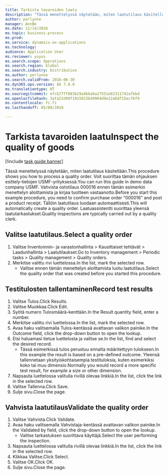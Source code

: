 ```yaml
---
title: Tarkista tavaroiden laatu
description: "Tässä menettelyssä näytetään, miten laatutilaus käsitellään."
author: perlynne
manager: AnnBe
ms.date: 11/14/2016
ms.topic: business-process
ms.prod: 
ms.service: dynamics-ax-applications
ms.technology: 
audience: Application User
ms.reviewer: yuyus
ms.search.scope: Operations
ms.search.region: Global
ms.search.industry: Distribution
ms.author: perlynne
ms.search.validFrom: 2016-06-30
ms.dyn365.ops.version: AX 7.0.0
ms.translationtype: HT
ms.sourcegitcommit: efcb77ff883b29a4bbaba27551e02311742afbbd
ms.openlocfilehash: 3afa22d99f1915015b49964d9e22a6df15ecf6f9
ms.contentlocale: fi-fi
ms.lasthandoff: 05/08/2018

---
```

# <a name="inspect-the-quality-of-goods"></a><span data-ttu-id="4af8e-103">Tarkista tavaroiden laatu</span><span class="sxs-lookup"><span data-stu-id="4af8e-103">Inspect the quality of goods</span></span>

[!include [task guide banner](../../includes/task-guide-banner.md)]

<span data-ttu-id="4af8e-104">Tässä menettelyssä näytetään, miten laatutilaus käsitellään.</span><span class="sxs-lookup"><span data-stu-id="4af8e-104">This procedure shows you how to process a quality order.</span></span> <span data-ttu-id="4af8e-105">Voit suorittaa tämän ohjauksen esittely-tietojen USMF-yrityksessä.</span><span class="sxs-lookup"><span data-stu-id="4af8e-105">You can run this guide in demo data company USMF.</span></span> <span data-ttu-id="4af8e-106">Vahvista ostotilaus 000016 ennen tämän esimerkin menettelyn aloittamista ja kirjaa tuotteen vastaanotto.</span><span class="sxs-lookup"><span data-stu-id="4af8e-106">Before you start this example procedure, you need to confirm purchase order “000016” and post a product receipt.</span></span> <span data-ttu-id="4af8e-107">Tällöin laatutilaus luodaan automaattisesti.</span><span class="sxs-lookup"><span data-stu-id="4af8e-107">This will automatically create a quality order.</span></span> <span data-ttu-id="4af8e-108">Laatuassistentti suorittaa yleensä laatutarkastukset.</span><span class="sxs-lookup"><span data-stu-id="4af8e-108">Quality inspections are typically carried out by a quality clerk.</span></span>


## <a name="select-a-quality-order"></a><span data-ttu-id="4af8e-109">Valitse laatutilaus.</span><span class="sxs-lookup"><span data-stu-id="4af8e-109">Select a quality order</span></span>
1. <span data-ttu-id="4af8e-110">Valitse Inventoinnin- ja varastonhallinta > Kausittaiset tehtävät > Laadunhallinta > Laatutilaukset.</span><span class="sxs-lookup"><span data-stu-id="4af8e-110">Go to Inventory management > Periodic tasks > Quality management > Quality orders.</span></span>
2. <span data-ttu-id="4af8e-111">Merkitse valittu rivi luettelossa.</span><span class="sxs-lookup"><span data-stu-id="4af8e-111">In the list, mark the selected row.</span></span>
    * <span data-ttu-id="4af8e-112">Valitse ennen tämän menettelyn aloittamista luotu laatutilaus.</span><span class="sxs-lookup"><span data-stu-id="4af8e-112">Select the quality order that was created before you started this procedure.</span></span>  

## <a name="record-test-results"></a><span data-ttu-id="4af8e-113">Testitulosten tallentaminen</span><span class="sxs-lookup"><span data-stu-id="4af8e-113">Record test results</span></span>
1. <span data-ttu-id="4af8e-114">Valitse Tulos.</span><span class="sxs-lookup"><span data-stu-id="4af8e-114">Click Results.</span></span>
2. <span data-ttu-id="4af8e-115">Valitse Muokkaa.</span><span class="sxs-lookup"><span data-stu-id="4af8e-115">Click Edit.</span></span>
3. <span data-ttu-id="4af8e-116">Syötä numero Tulosmäärä-kenttään.</span><span class="sxs-lookup"><span data-stu-id="4af8e-116">In the Result quantity field, enter a number.</span></span>
4. <span data-ttu-id="4af8e-117">Merkitse valittu rivi luettelossa.</span><span class="sxs-lookup"><span data-stu-id="4af8e-117">In the list, mark the selected row.</span></span>
5. <span data-ttu-id="4af8e-118">Avaa haku valitsemalla Tulos-kentässä avattavan valikon painike.</span><span class="sxs-lookup"><span data-stu-id="4af8e-118">In the Outcome field, click the drop-down button to open the lookup.</span></span>
6. <span data-ttu-id="4af8e-119">Etsi haluamasi tietue luettelosta ja valitse se.</span><span class="sxs-lookup"><span data-stu-id="4af8e-119">In the list, find and select the desired record.</span></span>
    * <span data-ttu-id="4af8e-120">Tässä esimerkissä tulos perustuu ennalta määritettyyn tulokseen.</span><span class="sxs-lookup"><span data-stu-id="4af8e-120">In this example the result is based on a pre-defined outcome.</span></span> <span data-ttu-id="4af8e-121">Yleensä tallennetaan yksityiskohtaisempia testituloksia, kuten esimerkiksi koko tai muu dimensio.</span><span class="sxs-lookup"><span data-stu-id="4af8e-121">Normally you would record a more specific test result, for example a size or other dimension.</span></span>  
7. <span data-ttu-id="4af8e-122">Napsauta luettelossa valitulla rivillä olevaa linkkiä.</span><span class="sxs-lookup"><span data-stu-id="4af8e-122">In the list, click the link in the selected row.</span></span>
8. <span data-ttu-id="4af8e-123">Valitse Tallenna.</span><span class="sxs-lookup"><span data-stu-id="4af8e-123">Click Save.</span></span>
9. <span data-ttu-id="4af8e-124">Sulje sivu.</span><span class="sxs-lookup"><span data-stu-id="4af8e-124">Close the page.</span></span>

## <a name="validate-the-quality-order"></a><span data-ttu-id="4af8e-125">Vahvista laatutilaus</span><span class="sxs-lookup"><span data-stu-id="4af8e-125">Validate the quality order</span></span>
1. <span data-ttu-id="4af8e-126">Valitse Vahvista.</span><span class="sxs-lookup"><span data-stu-id="4af8e-126">Click Validate.</span></span>
2. <span data-ttu-id="4af8e-127">Avaa haku valitsemalla Vahvistaja-kentässä avattavan valikon painike.</span><span class="sxs-lookup"><span data-stu-id="4af8e-127">In the Validated by field, click the drop-down button to open the lookup.</span></span>
    * <span data-ttu-id="4af8e-128">Valitse tarkastuksen suorittava käyttäjä.</span><span class="sxs-lookup"><span data-stu-id="4af8e-128">Select the user performing the inspection.</span></span>  
3. <span data-ttu-id="4af8e-129">Napsauta luettelossa valitulla rivillä olevaa linkkiä.</span><span class="sxs-lookup"><span data-stu-id="4af8e-129">In the list, click the link in the selected row.</span></span>
4. <span data-ttu-id="4af8e-130">Klikkaa Valitse.</span><span class="sxs-lookup"><span data-stu-id="4af8e-130">Click Select.</span></span>
5. <span data-ttu-id="4af8e-131">Valitse OK.</span><span class="sxs-lookup"><span data-stu-id="4af8e-131">Click OK.</span></span>
6. <span data-ttu-id="4af8e-132">Sulje sivu.</span><span class="sxs-lookup"><span data-stu-id="4af8e-132">Close the page.</span></span>

